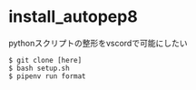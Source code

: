# install_autopep8
pythonスクリプトの整形をvscordで可能にしたい

```
$ git clone [here]
$ bash setup.sh
$ pipenv run format
```
